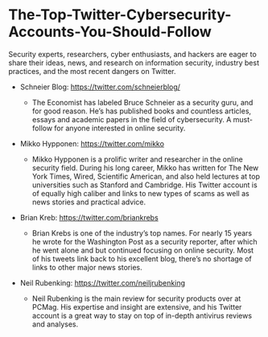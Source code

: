 # The-Top-Twitter-Cybersecurity-Accounts-You-Should-Follow
Security experts, researchers, cyber enthusiasts, and hackers are eager to share their ideas, news, and research on information security, industry best practices, and the most recent dangers  on Twitter.

  - Schneier Blog: https://twitter.com/schneierblog/
    - The Economist has labeled Bruce Schneier as a security guru, and for good reason. He’s has published books and countless articles, essays and academic papers in the field of cybersecurity. A must-follow for anyone interested in online security.
 
  - Mikko Hypponen: https://twitter.com/mikko
     - Mikko Hypponen is a prolific writer and researcher in the online security field. During his long career, Mikko has written for The New York Times, Wired, Scientific American, and also held lectures at top universities such as Stanford and Cambridge. His Twitter account is of equally high caliber and links to new types of scams as well as news stories and practical advice.
    
  - Brian Kreb: https://twitter.com/briankrebs
      - Brian Krebs is one of the industry’s top names. For nearly 15 years he wrote for the Washington Post as a security reporter, after which he went alone and but continued focusing on online security. Most of his tweets link back to his excellent blog, there’s no shortage of links to other major news stories.
  
  - Neil Rubenking: https://twitter.com/neiljrubenking
      - Neil Rubenking is the main review for security products over at PCMag. His expertise and insight are extensive, and his Twitter account is a great way to stay on top of in-depth antivirus reviews and analyses.
